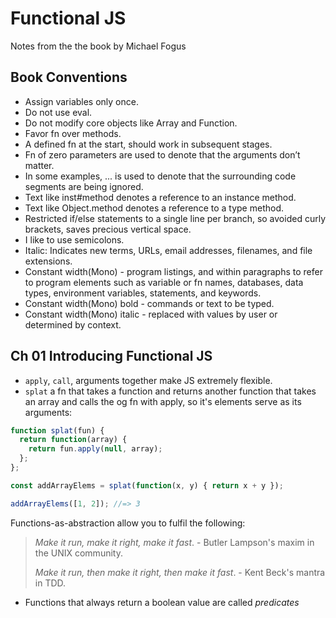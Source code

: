 # Functional JS

Notes from the the book by Michael Fogus

## Book Conventions

- Assign variables only once.
- Do not use eval.
- Do not modify core objects like Array and Function.
- Favor fn over methods.
- A defined fn at the start, should work in subsequent stages.
- Fn of zero parameters are used to denote that the arguments don’t matter.
- In some examples, ... is used to denote that the surrounding code segments are being ignored.
- Text like inst#method denotes a reference to an instance method.
- Text like Object.method denotes a reference to a type method.
- Restricted if/else statements to a single line per branch, so avoided curly brackets, saves precious vertical space.
- I like to use semicolons.
- Italic: Indicates new terms, URLs, email addresses, filenames, and file extensions.
- Constant width(Mono) - program listings, and within paragraphs to refer to program elements such as variable or fn names, databases, data types, environment variables, statements, and keywords.
- Constant width(Mono) bold - commands or text to be typed.
- Constant width(Mono) italic - replaced with values by user or determined by context.

## Ch 01 Introducing Functional JS

- `apply`, `call`, arguments together make JS extremely flexible.
- `splat` a fn that takes a function and returns another function that takes an array and calls the og fn with apply, so it's elements serve as its arguments:

```js
function splat(fun) {
  return function(array) {
    return fun.apply(null, array);
  };
};

const addArrayElems = splat(function(x, y) { return x + y });

addArrayElems([1, 2]); //=> 3
```
Functions-as-abstraction allow you to fulfil the following:
> _Make it run, make it right, make it fast_. - Butler Lampson's maxim in the UNIX community.
>
> _Make it run, then make it right, then make it fast_. - Kent Beck's mantra in TDD.

- Functions that always return a boolean value are called _predicates_




